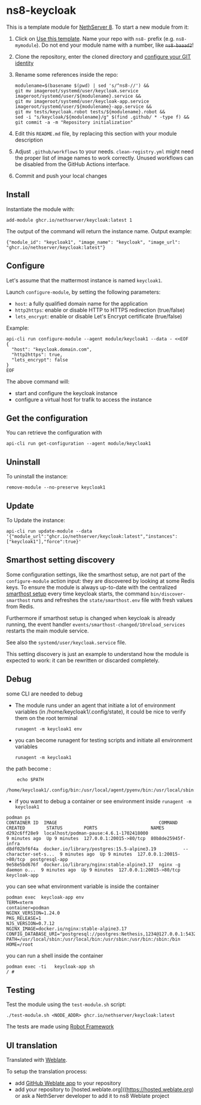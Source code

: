 # ns8-keycloak

This is a template module for [NethServer 8](https://github.com/NethServer/ns8-core).
To start a new module from it:

1. Click on [Use this template](https://github.com/NethServer/ns8-keycloak/generate).
   Name your repo with `ns8-` prefix (e.g. `ns8-mymodule`). 
   Do not end your module name with a number, like ~~`ns8-baaad2`~~!

1. Clone the repository, enter the cloned directory and
   [configure your GIT identity](https://git-scm.com/book/en/v2/Getting-Started-First-Time-Git-Setup#_your_identity)

1. Rename some references inside the repo:
   ```
   modulename=$(basename $(pwd) | sed 's/^ns8-//') &&
   git mv imageroot/systemd/user/keycloak.service imageroot/systemd/user/${modulename}.service &&
   git mv imageroot/systemd/user/keycloak-app.service imageroot/systemd/user/${modulename}-app.service && 
   git mv tests/keycloak.robot tests/${modulename}.robot &&
   sed -i "s/keycloak/${modulename}/g" $(find .github/ * -type f) &&
   git commit -a -m "Repository initialization"
   ```

1. Edit this `README.md` file, by replacing this section with your module
   description

1. Adjust `.github/workflows` to your needs. `clean-registry.yml` might
   need the proper list of image names to work correctly. Unused workflows
   can be disabled from the GitHub Actions interface.

1. Commit and push your local changes

## Install

Instantiate the module with:

    add-module ghcr.io/nethserver/keycloak:latest 1

The output of the command will return the instance name.
Output example:

    {"module_id": "keycloak1", "image_name": "keycloak", "image_url": "ghcr.io/nethserver/keycloak:latest"}

## Configure

Let's assume that the mattermost instance is named `keycloak1`.

Launch `configure-module`, by setting the following parameters:
- `host`: a fully qualified domain name for the application
- `http2https`: enable or disable HTTP to HTTPS redirection (true/false)
- `lets_encrypt`: enable or disable Let's Encrypt certificate (true/false)


Example:

```
api-cli run configure-module --agent module/keycloak1 --data - <<EOF
{
  "host": "keycloak.domain.com",
  "http2https": true,
  "lets_encrypt": false
}
EOF
```

The above command will:
- start and configure the keycloak instance
- configure a virtual host for trafik to access the instance

## Get the configuration
You can retrieve the configuration with

```
api-cli run get-configuration --agent module/keycloak1
```

## Uninstall

To uninstall the instance:

    remove-module --no-preserve keycloak1

## Update

To Update the instance:

    api-cli run update-module --data '{"module_url":"ghcr.io/nethserver/keycloak:latest","instances":["keycloak1"],"force":true}'

## Smarthost setting discovery

Some configuration settings, like the smarthost setup, are not part of the
`configure-module` action input: they are discovered by looking at some
Redis keys.  To ensure the module is always up-to-date with the
centralized [smarthost
setup](https://nethserver.github.io/ns8-core/core/smarthost/) every time
keycloak starts, the command `bin/discover-smarthost` runs and refreshes
the `state/smarthost.env` file with fresh values from Redis.

Furthermore if smarthost setup is changed when keycloak is already
running, the event handler `events/smarthost-changed/10reload_services`
restarts the main module service.

See also the `systemd/user/keycloak.service` file.

This setting discovery is just an example to understand how the module is
expected to work: it can be rewritten or discarded completely.

## Debug

some CLI are needed to debug

- The module runs under an agent that initiate a lot of environment variables (in /home/keycloak1/.config/state), it could be nice to verify them
on the root terminal

    `runagent -m keycloak1 env`

- you can become runagent for testing scripts and initiate all environment variables
  
    `runagent -m keycloak1`

 the path become : 
```
    echo $PATH
    /home/keycloak1/.config/bin:/usr/local/agent/pyenv/bin:/usr/local/sbin:/usr/local/bin:/usr/sbin:/usr/bin:/usr/
```

- if you want to debug a container or see environment inside
 `runagent -m keycloak1`
 ```
podman ps
CONTAINER ID  IMAGE                                      COMMAND               CREATED        STATUS        PORTS                    NAMES
d292c6ff28e9  localhost/podman-pause:4.6.1-1702418000                          9 minutes ago  Up 9 minutes  127.0.0.1:20015->80/tcp  80b8de25945f-infra
d8df02bf6f4a  docker.io/library/postgres:15.5-alpine3.19          --character-set-s...  9 minutes ago  Up 9 minutes  127.0.0.1:20015->80/tcp  postgresql-app
9e58e5bd676f  docker.io/library/nginx:stable-alpine3.17  nginx -g daemon o...  9 minutes ago  Up 9 minutes  127.0.0.1:20015->80/tcp  keycloak-app
```

you can see what environment variable is inside the container
```
podman exec  keycloak-app env
TERM=xterm
container=podman
NGINX_VERSION=1.24.0
PKG_RELEASE=1
NJS_VERSION=0.7.12
NGINX_IMAGE=docker.io/nginx:stable-alpine3.17
CONFIG_DATABASE_URI="postgresql://postgres:Nethesis,1234@127.0.0.1:5432/toto"
PATH=/usr/local/sbin:/usr/local/bin:/usr/sbin:/usr/bin:/sbin:/bin
HOME=/root
```

you can run a shell inside the container

```
podman exec -ti   keycloak-app sh
/ # 
```
## Testing

Test the module using the `test-module.sh` script:


    ./test-module.sh <NODE_ADDR> ghcr.io/nethserver/keycloak:latest

The tests are made using [Robot Framework](https://robotframework.org/)

## UI translation

Translated with [Weblate](https://hosted.weblate.org/projects/ns8/).

To setup the translation process:

- add [GitHub Weblate app](https://docs.weblate.org/en/latest/admin/continuous.html#github-setup) to your repository
- add your repository to [hosted.weblate.org]((https://hosted.weblate.org) or ask a NethServer developer to add it to ns8 Weblate project
